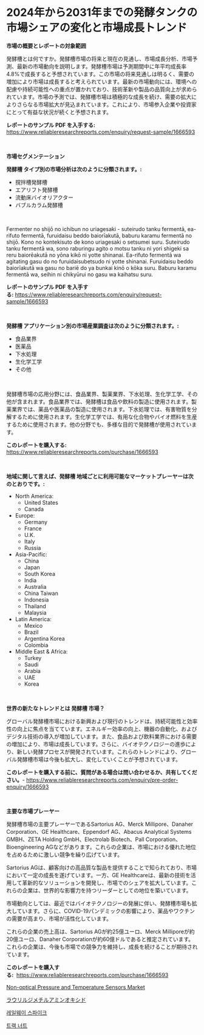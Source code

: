 <p><h1>2024年から2031年までの発酵タンクの市場シェアの変化と市場成長トレンド</h1></p><p><strong>市場の概要とレポートの対象範囲</strong></p>
<p><p>発酵槽とは何ですか。発酵槽市場の将来と現在の見通し、市場成長分析、市場予測、最新の市場動向を説明します。発酵槽市場は予測期間中に年平均成長率4.8%で成長すると予想されています。この市場の将来見通しは明るく、需要の増加により市場は成長すると考えられています。最新の市場動向には、環境への配慮や持続可能性への重点が置かれており、技術革新や製品の品質向上が求められています。市場の予測では、発酵槽市場は積極的な成長を続け、需要の拡大によりさらなる市場拡大が見込まれています。これにより、市場参入企業や投資家にとって有益な状況が続くと予想されます。</p></p>
<p><strong>レポートのサンプル PDF を入手する:</strong> <a href="https://www.reliableresearchreports.com/enquiry/request-sample/1666593">https://www.reliableresearchreports.com/enquiry/request-sample/1666593</a></p>
<p>&nbsp;</p>
<p><strong>市場セグメンテーション</strong></p>
<p><strong>発酵槽 タイプ別の市場分析は次のように分類されます。:</strong></p>
<p><ul><li>撹拌槽発酵槽</li><li>エアリフト発酵槽</li><li>流動床バイオリアクター</li><li>バブルカラム発酵槽</li></ul></p>
<p>&nbsp;</p>
<p><p>Fermenter no shijō no ichibun no uriagesaki - suteirudo tanku fermentā, ea-rifuto fermentā, furuidaisu beddo baiorīakutā, baburu karamu fermentā no shijō. Kono no kontekisuto de kono uriagesaki o setsumei suru. Suteirudo tanku fermentā wa, sono raburingu agito o motsu tanku ni yori shigeki sa reru baiorēakutā no yōna kikō ni yotte shinanai. Ea-rifuto fermentā wa agitating gasu do no furuidaisubetsudo ni yotte shinanai. Furuidaisu beddo baiorīakutā wa gasu no bariē do ya bunkai kinō o kōka suru. Baburu karamu fermentā wa, seihin ni chikyūrui no gasu wa kaihatsu suru.</p></p>
<p><strong>レポートのサンプル PDF を入手する:</strong>&nbsp;<a href="https://www.reliableresearchreports.com/enquiry/request-sample/1666593">https://www.reliableresearchreports.com/enquiry/request-sample/1666593</a></p>
<p>&nbsp;</p>
<p><strong> 発酵槽 アプリケーション別の市場産業調査は次のように分類されます。:</strong></p>
<p><ul><li>食品業界</li><li>医薬品</li><li>下水処理</li><li>生化学工学</li><li>その他</li></ul></p>
<p>&nbsp;</p>
<p><p>発酵槽市場の応用分野には、食品業界、製薬業界、下水処理、生化学工学、その他が含まれます。食品業界では、発酵槽は食品や飲料の製造に使用されます。製薬業界では、薬品や医薬品の製造に使用されます。下水処理では、有害物質を分解するために使用されます。生化学工学では、有用な化合物やバイオ燃料を生産するために使用されます。他の分野でも、多様な目的で発酵槽が使用されています。</p></p>
<p><strong>このレポートを購入する:</strong>&nbsp; <a href="https://www.reliableresearchreports.com/purchase/1666593">https://www.reliableresearchreports.com/purchase/1666593</a></p>
<p>&nbsp;</p>
<p><strong>地域に関して言えば、発酵槽 地域ごとに利用可能なマーケットプレーヤーは次のとおりです。:</strong></p>
<p><ul>
    <li>
        North America:
        <ul>
            <li>United States</li>
            <li>Canada</li>
        </ul>
    </li>
    <li>
        Europe:
        <ul>
            <li>Germany</li>
            <li>France</li>
            <li>U.K.</li>
            <li>Italy</li>
            <li>Russia</li>
        </ul>
    </li>
    <li>
        Asia-Pacific:
        <ul>
            <li>China</li>
            <li>Japan</li>
            <li>South Korea</li>
            <li>India</li>
            <li>Australia</li>
            <li>China Taiwan</li>
            <li>Indonesia</li>
            <li>Thailand</li>
            <li>Malaysia</li>
        </ul>
    </li>
    <li>
        Latin America:
        <ul>
            <li>Mexico</li>
            <li>Brazil</li>
            <li>Argentina Korea</li>
            <li>Colombia</li>
        </ul>
    </li>
    <li>
        Middle East & Africa:
        <ul>
            <li>Turkey</li>
            <li>Saudi</li>
            <li>Arabia</li>
            <li>UAE</li>
            <li>Korea</li>
        </ul>
    </li>
    </ul></p>
<p>&nbsp;</p>
<p><strong>世界の新たなトレンドとは 発酵槽 市場？</strong></p>
<p><p>グローバル発酵槽市場における新興および現行のトレンドは、持続可能性と効率性の向上に焦点を当てています。エネルギー効率の向上、機器の自動化、およびデジタル技術の導入が増加しています。また、食品および飲料業界における需要の増加により、市場は成長しています。さらに、バイオテクノロジーの進歩により、新しい発酵プロセスが開発されています。これらのトレンドにより、グローバル発酵槽市場は今後も拡大し、変化していくことが予想されています。</p></p>
<p><strong>このレポートを購入する前に、質問がある場合は問い合わせるか、共有してください。</strong>- <a href="https://www.reliableresearchreports.com/enquiry/pre-order-enquiry/1666593">https://www.reliableresearchreports.com/enquiry/pre-order-enquiry/1666593</a></p>
<p>&nbsp;</p>
<p><strong>主要な市場プレーヤー</strong></p>
<p><p>発酵槽市場の主要プレーヤーであるSartorius AG、Merck Millipore、Danaher Corporation、GE Healthcare、Eppendorf AG、Abacus Analytical Systems GMBH、ZETA Holding GmbH、Electrolab Biotech、Pall Corporation、Bioengineering AGなどがあります。これらの企業は、市場における優れた地位を占めるために激しい競争を繰り広げています。</p><p>Sartorius AGは、顧客向けの高品質な製品を提供することで知られており、市場において一定の成長を遂げています。一方、GE Healthcareは、最新の技術を活用して革新的なソリューションを開発し、市場でのシェアを拡大しています。これらの企業は、世界的な影響力を持つリーダーとしての地位を築いています。</p><p>市場動向としては、最近ではバイオテクノロジーの発展に伴い、発酵槽市場も拡大しています。さらに、COVID-19パンデミックの影響により、薬品やワクチンの需要が高まり、市場が活性化しています。</p><p>これらの企業の売上高は、Sartorius AGが約25億ユーロ、Merck Milliporeが約20億ユーロ、Danaher Corporationが約60億ドルであると推定されています。これらの企業は、今後も市場での競争力を維持し、成長を続けることが期待されています。</p></p>
<p><strong>このレポートを購入する:</strong>&nbsp;&nbsp;<a href="https://www.reliableresearchreports.com/purchase/1666593">https://www.reliableresearchreports.com/purchase/1666593</a></p>
<p><p><a href="https://github.com/Whitneyboyettebo9kiw7yr13/Market-Research-Report-List-1/blob/main/non-optical-pressure-and-temperature-sensors-market.md">Non-optical Pressure and Temperature Sensors Market</a></p><p><a href="https://github.com/ReyesKohler20231/Market-Research-Report-List-1/blob/main/240571914086.md">ラウリルジメチルアミンオキシド</a></p><p><a href="https://github.com/sammyUltyylrich9067856/Market-Research-Report-List-1/blob/main/633830013142.md">레일웨이 스파이크</a></p><p><a href="https://github.com/Elenrrera7685/Market-Research-Report-List-1/blob/main/720517313141.md">트랙 너트</a></p></p>